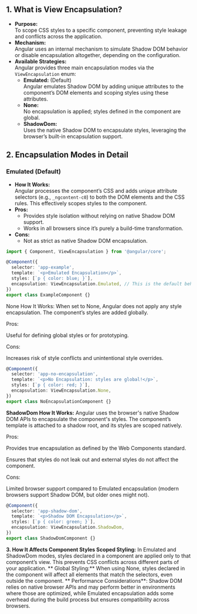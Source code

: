 ## 1. What is View Encapsulation?

- **Purpose:**  
  To scope CSS styles to a specific component, preventing style leakage and conflicts across the application.
- **Mechanism:**  
  Angular uses an internal mechanism to simulate Shadow DOM behavior or disable encapsulation altogether, depending on the configuration.
- **Available Strategies:**  
  Angular provides three main encapsulation modes via the `ViewEncapsulation` enum:
  - **Emulated:** (Default)  
    Angular emulates Shadow DOM by adding unique attributes to the component’s DOM elements and scoping styles using these attributes.
  - **None:**  
    No encapsulation is applied; styles defined in the component are global.
  - **ShadowDom:**  
    Uses the native Shadow DOM to encapsulate styles, leveraging the browser’s built-in encapsulation support.

## 2. Encapsulation Modes in Detail

### Emulated (Default)
- **How It Works:**  
  Angular processes the component’s CSS and adds unique attribute selectors (e.g., `_ngcontent-c0`) to both the DOM elements and the CSS rules. This effectively scopes styles to the component.
- **Pros:**  
  - Provides style isolation without relying on native Shadow DOM support.
  - Works in all browsers since it’s purely a build-time transformation.
- **Cons:**  
  - Not as strict as native Shadow DOM encapsulation.
  
```typescript
import { Component, ViewEncapsulation } from '@angular/core';

@Component({
  selector: 'app-example',
  template: `<p>Emulated Encapsulation</p>`,
  styles: [`p { color: blue; }`],
  encapsulation: ViewEncapsulation.Emulated, // This is the default behavior.
})
export class ExampleComponent {}
```

None
How It Works:
When set to None, Angular does not apply any style encapsulation. The component’s styles are added globally.

Pros:

Useful for defining global styles or for prototyping.

Cons:

Increases risk of style conflicts and unintentional style overrides.

```typescript
@Component({
  selector: 'app-no-encapsulation',
  template: `<p>No Encapsulation: styles are global!</p>`,
  styles: [`p { color: red; }`],
  encapsulation: ViewEncapsulation.None,
})
export class NoEncapsulationComponent {}
```

**ShadowDom
How It Works:**
Angular uses the browser's native Shadow DOM APIs to encapsulate the component's styles. The component’s template is attached to a shadow root, and its styles are scoped natively.

Pros:

Provides true encapsulation as defined by the Web Components standard.

Ensures that styles do not leak out and external styles do not affect the component.

Cons:

Limited browser support compared to Emulated encapsulation (modern browsers support Shadow DOM, but older ones might not).

```typescript
@Component({
  selector: 'app-shadow-dom',
  template: `<p>Shadow DOM Encapsulation</p>`,
  styles: [`p { color: green; }`],
  encapsulation: ViewEncapsulation.ShadowDom,
})
export class ShadowDomComponent {}
```

**3. How It Affects Component Styles
Scoped Styling:**
In Emulated and ShadowDom modes, styles declared in a component are applied only to that component’s view. This prevents CSS conflicts across different parts of your application.
**
Global Styling:**
When using None, styles declared in the component will affect all elements that match the selectors, even outside the component.
**
Performance Considerations**:
Shadow DOM relies on native browser APIs and may perform better in environments where those are optimized, while Emulated encapsulation adds some overhead during the build process but ensures compatibility across browsers.